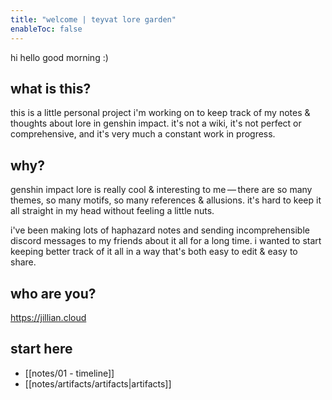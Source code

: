 ```yaml
---
title: "welcome | teyvat lore garden"
enableToc: false
---
```


hi hello good morning :)

## what is this?
this is a little personal project i'm working on to keep track of my notes & thoughts about lore in genshin impact. it's not a wiki, it's not perfect or comprehensive, and it's very much a constant work in progress.

## why?
genshin impact lore is really cool & interesting to me — there are so many themes, so many motifs, so many references & allusions. it's hard to keep it all straight in my head without feeling a little nuts. 

i've been making lots of haphazard notes and sending incomprehensible discord messages to my friends about it all for a long time. i wanted to start keeping better track of it all in a way that's both easy to edit & easy to share. 

## who are you?
https://jillian.cloud

## start here
- [[notes/01 - timeline]]
- [[notes/artifacts/artifacts|artifacts]] 